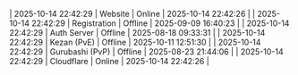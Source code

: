 | 2025-10-14 22:42:29 | Website | Online | 2025-10-14 22:42:26 |
| 2025-10-14 22:42:29 | Registration | Offline | 2025-09-09 16:40:23 |
| 2025-10-14 22:42:29 | Auth Server | Offline | 2025-08-18 09:33:31 |
| 2025-10-14 22:42:29 | Kezan (PvE) | Offline | 2025-10-11 12:51:30 |
| 2025-10-14 22:42:29 | Gurubashi (PvP) | Offline | 2025-08-23 21:44:06 |
| 2025-10-14 22:42:29 | Cloudflare | Online | 2025-10-14 22:42:26 |
